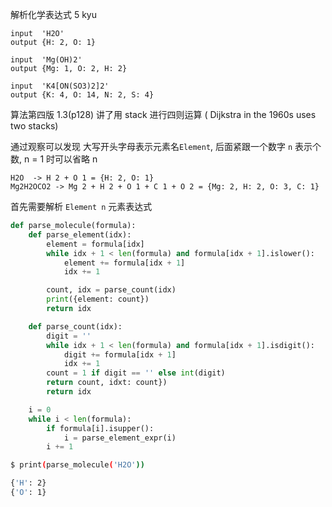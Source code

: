 解析化学表达式  5 kyu
```
input  'H2O'
output {H: 2, O: 1}

input  'Mg(OH)2'
output {Mg: 1, O: 2, H: 2}

input  'K4[ON(SO3)2]2'
output {K: 4, O: 14, N: 2, S: 4}
```
算法第四版 1.3(p128) 讲了用 stack 进行四则运算 ( Dijkstra in the 1960s uses two stacks)


通过观察可以发现 大写开头字母表示元素名`Element`, 后面紧跟一个数字 `n` 表示个数, n = 1 时可以省略 n
```
H2O  -> H 2 + O 1 = {H: 2, O: 1}
Mg2H2OCO2 -> Mg 2 + H 2 + O 1 + C 1 + O 2 = {Mg: 2, H: 2, O: 3, C: 1}
```

首先需要解析 `Element n` 元素表达式
```python
def parse_molecule(formula):
    def parse_element(idx):
        element = formula[idx]
        while idx + 1 < len(formula) and formula[idx + 1].islower():
            element += formula[idx + 1]
            idx += 1

        count, idx = parse_count(idx)
        print({element: count})
        return idx

    def parse_count(idx):
        digit = ''
        while idx + 1 < len(formula) and formula[idx + 1].isdigit():
            digit += formula[idx + 1]
            idx += 1
        count = 1 if digit == '' else int(digit)
        return count, idxt: count})
        return idx

    i = 0
    while i < len(formula):
        if formula[i].isupper():
            i = parse_element_expr(i)
        i += 1
```
```bash
$ print(parse_molecule('H2O'))

{'H': 2}
{'O': 1}
```
